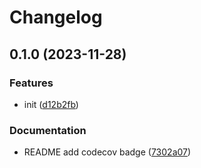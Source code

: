 # Changelog

## 0.1.0 (2023-11-28)


### Features

* init ([d12b2fb](https://github.com/yibuma/traceid/commit/d12b2fbcc4a755bb918a5e67353a87f962302115))


### Documentation

* README add codecov badge ([7302a07](https://github.com/yibuma/traceid/commit/7302a07b9ec4f90d054f6739b34f41b91e0b18cc))
